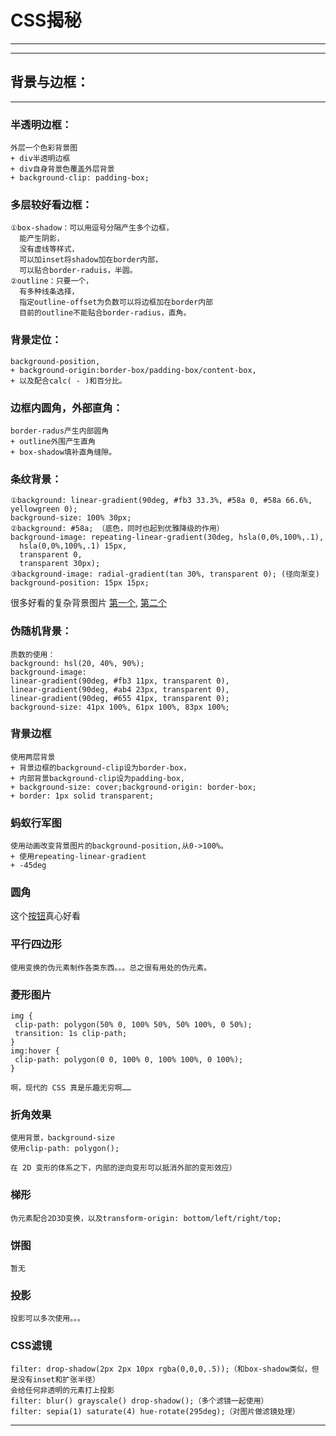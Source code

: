 # CSS揭秘

***
***

## 背景与边框：
***
### 半透明边框：
    外层一个色彩背景图 
    + div半透明边框 
    + div自身背景色覆盖外层背景 
    + background-clip: padding-box;
### 多层较好看边框：
    ①box-shadow：可以用逗号分隔产生多个边框，
      能产生阴影，
      没有虚线等样式，
      可以加inset将shadow加在border内部，
      可以贴合border-raduis，半圆。
    ②outline：只要一个，
      有多种线条选择，
      指定outline-offset为负数可以将边框加在border内部
      目前的outline不能贴合border-radius，直角。
### 背景定位：
    background-position, 
    + background-origin:border-box/padding-box/content-box, 
    + 以及配合calc( - )和百分比。
### 边框内圆角，外部直角：
    border-radus产生内部圆角 
    + outline外围产生直角 
    + box-shadow填补直角缝隙。
### 条纹背景：
    ①background: linear-gradient(90deg, #fb3 33.3%, #58a 0, #58a 66.6%, yellowgreen 0);
    background-size: 100% 30px;
    ②background: #58a; （底色，同时也起到优雅降级的作用）
    background-image: repeating-linear-gradient(30deg, hsla(0,0%,100%,.1),
      hsla(0,0%,100%,.1) 15px,
      transparent 0,
      transparent 30px);
    ③background-image: radial-gradient(tan 30%, transparent 0); (径向渐变)
    background-position: 15px 15px;
    
很多好看的复杂背景图片
    [第一个](http://lea.verou.me/css3patterns/#),
    [第二个](https://bennettfeely.com/gradients/)
### 伪随机背景：
    质数的使用：
    background: hsl(20, 40%, 90%);
    background-image:
    linear-gradient(90deg, #fb3 11px, transparent 0),
    linear-gradient(90deg, #ab4 23px, transparent 0),
    linear-gradient(90deg, #655 41px, transparent 0);
    background-size: 41px 100%, 61px 100%, 83px 100%;
### 背景边框
    使用两层背景
    + 背景边框的background-clip设为border-box，
    + 内部背景background-clip设为padding-box,
    + background-size: cover;background-origin: border-box;
    + border: 1px solid transparent;
### 蚂蚁行军图
    使用动画改变背景图片的background-position,从0->100%。
    + 使用repeating-linear-gradient
    + -45deg
### 圆角
这个[按钮](http://simurai.com/archive/buttons/)真心好看
### 平行四边形
    使用变换的伪元素制作各类东西。。。总之很有用处的伪元素。
### 菱形图片
    img {
     clip-path: polygon(50% 0, 100% 50%, 50% 100%, 0 50%);
     transition: 1s clip-path;
    }
    img:hover {
     clip-path: polygon(0 0, 100% 0, 100% 100%, 0 100%);
    }

    啊，现代的 CSS 真是乐趣无穷啊……

### 折角效果
    使用背景，background-size
    使用clip-path: polygon();

    在 2D 变形的体系之下，内部的逆向变形可以抵消外部的变形效应）

### 梯形
    伪元素配合2D3D变换，以及transform-origin: bottom/left/right/top;
### 饼图
    暂无
### 投影
    投影可以多次使用。。。
### CSS滤镜
    filter: drop-shadow(2px 2px 10px rgba(0,0,0,.5));（和box-shadow类似，但是没有inset和扩张半径）
    会给任何非透明的元素打上投影
    filter: blur() grayscale() drop-shadow();（多个滤镜一起使用）
    filter: sepia(1) saturate(4) hue-rotate(295deg);（对图片做滤镜处理）

---------------------


